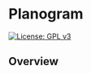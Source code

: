 # Planogram

[![License: GPL v3](https://img.shields.io/badge/License-GPLv3-blue.svg)](./LICENSE)

## Overview

